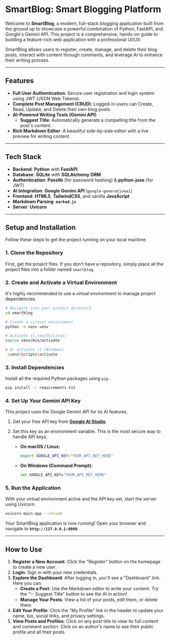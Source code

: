 #  SmartBlog: Smart Blogging Platform

Welcome to **SmartBlog**, a modern, full-stack blogging application built from the ground up to showcase a powerful combination of Python, FastAPI, and Google's Gemini API. This project is a comprehensive, hands-on guide to building a feature-rich web application with a professional UI/UX.

SmartBlog allows users to register, create, manage, and delete their blog posts, interact with content through comments, and leverage AI to enhance their writing process.

---

## Features

- **Full User Authentication**: Secure user registration and login system using JWT (JSON Web Tokens).
- **Complete Post Management (CRUD)**: Logged-in users can Create, Read, Update, and Delete their own blog posts.
- **AI-Powered Writing Tools (Gemini API)**:
    - **Suggest Title**: Automatically generate a compelling title from the post's content.
- **Rich Markdown Editor**: A beautiful side-by-side editor with a live preview for writing content.
---

## Tech Stack

- **Backend**: **Python** with **FastAPI**
- **Database**: **SQLite** with **SQLAlchemy ORM**
- **Authentication**: **Passlib** (for password hashing) & **python-jose** (for JWT)
- **AI Integration**: **Google Gemini API** (`google-generativeai`)
- **Frontend**: **HTML5**, **TailwindCSS**, and vanilla **JavaScript**
- **Markdown Parsing**: **`marked.js`**
- **Server**: **Uvicorn**

---

## Setup and Installation

Follow these steps to get the project running on your local machine.

### 1. Clone the Repository
First, get the project files. If you don't have a repository, simply place all the project files into a folder named `smartblog`.

### 2. Create and Activate a Virtual Environment
It's highly recommended to use a virtual environment to manage project dependencies.

```bash
# Navigate into your project directory
cd smartblog

# Create a virtual environment
python -m venv venv

# Activate it (macOS/Linux)
source venv/bin/activate

# Or activate it (Windows)
.\venv\Scripts\activate
```

### 3. Install Dependencies
Install all the required Python packages using `pip`.

```bash
pip install -r requirements.txt
```

### 4. Set Up Your Gemini API Key
This project uses the Google Gemini API for its AI features.

1.  Get your free API key from **[Google AI Studio](https://aistudio.google.com/)**.
2.  Set this key as an environment variable. This is the most secure way to handle API keys.

    - **On macOS / Linux:**
      ```bash
      export GOOGLE_API_KEY="YOUR_API_KEY_HERE"
      ```
    - **On Windows (Command Prompt):**
      ```bash
      set GOOGLE_API_KEY="YOUR_API_KEY_HERE"
      ```

### 5. Run the Application
With your virtual environment active and the API key set, start the server using Uvicorn.

```bash
uvicorn main:app --reload
```

Your SmartBlog application is now running! Open your browser and navigate to **`http://127.0.0.1:8000`**.

---

## How to Use

1.  **Register a New Account**: Click the "Register" button on the homepage to create a new user.
2.  **Login**: Sign in with your new credentials.
3.  **Explore the Dashboard**: After logging in, you'll see a "Dashboard" link. Here you can:
    - **Create a Post**: Use the Markdown editor to write your content. Try the "✨ Suggest Title" button to see the AI in action!
    - **Manage Your Posts**: View a list of your posts, edit them, or delete them.
4.  **Edit Your Profile**: Click the "My Profile" link in the header to update your name, bio, social links, and privacy settings.
5.  **View Posts and Profiles**: Click on any post title to view its full content and comment section. Click on an author's name to see their public profile and all their posts.
